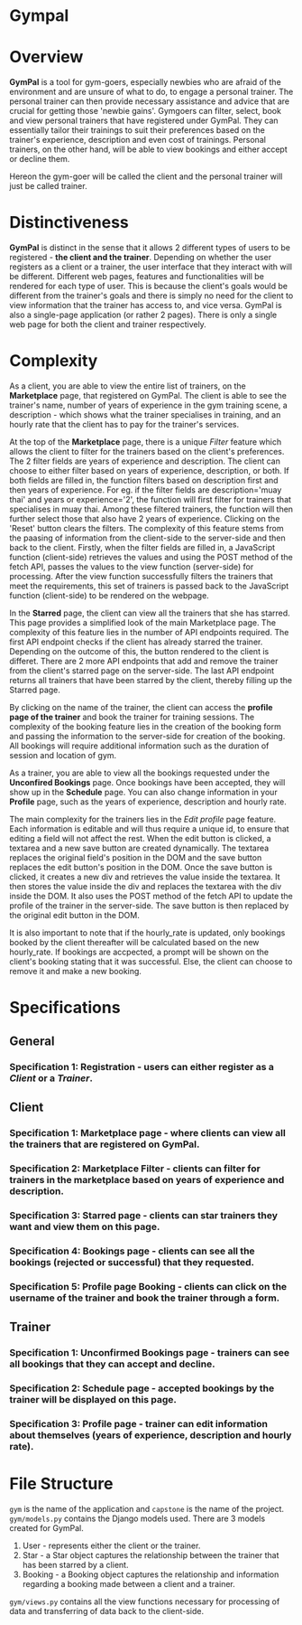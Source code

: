 # Gympal

# Overview
**GymPal** is a tool for gym-goers, especially newbies who are afraid of the environment and are unsure of what to do, to engage a personal trainer. The personal trainer can then provide 
necessary assistance and advice that are crucial for getting those 'newbie gains'. Gymgoers can filter, select, book and view personal trainers that have registered under GymPal. 
They can essentially tailor their trainings to suit their preferences based on the trainer's experience, description and even cost of trainings. Personal trainers, on the other hand, 
will be able to view bookings and either accept or decline them. 

Hereon the gym-goer will be called the client and the personal trainer will just be called trainer. 

# Distinctiveness
**GymPal** is distinct in the sense that it allows 2 different types of users to be registered - **the client and the trainer**. Depending on whether the user registers as a client or a trainer, 
the user interface that they interact with will be different. Different web pages, features and functionalities will be rendered for each type of user. This is because the client's goals 
would be different from the trainer's goals and there is simply no need for the client to view information that the trainer has access to, and vice versa. 
GymPal is also a single-page application (or rather 2 pages). There is only a single web page for both the client and trainer respectively. 

# Complexity
As a client, you are able to view the entire list of trainers, on the **Marketplace** page, that registered on GymPal. The client is able to see the trainer's name, number of years of experience 
in the gym training scene, a description - which shows what the trainer specialises in training, and an hourly rate that the client has to pay for the trainer's services. 

At the top of the **Marketplace** page, there is a unique _Filter_ feature which allows the client to filter for the trainers based on the client's preferences. The 2 filter fields are years 
of experience and description. The client can choose to either filter based on years of experience, description, or both. If both fields are filled in, the function filters based on description 
first and then years of experience. For eg. if the filter fields are description='muay thai' and years or experience='2', the function will first filter for trainers that specialises in muay thai.
Among these filtered trainers, the function will then further select those that also have 2 years of experience. Clicking on the 'Reset' button clears the filters. 
The complexity of this feature stems from the paasing of information from the client-side to the server-side and then back to the client.
Firstly, when the filter fields are filled in, a JavaScript function (client-side) retrieves the values and using the POST method of the fetch API, passes the values to the view function (server-side) 
for processing. After the view function successfully filters the trainers that meet the requirements, this set of trainers is passed back to the JavaScript function (client-side) to be rendered on the webpage. 

In the **Starred** page, the client can view all the trainers that she has starred. This page provides a simplified look of the main Marketplace page. The complexity of this feature lies in the 
number of API endpoints required. The first API endpoint checks if the client has already starred the trainer. Depending on the outcome of this, the button rendered to the client is differet. 
There are 2 more API endpoints that add and remove the trainer from the client's starred page on the server-side. The last API endpoint returns all trainers that have been starred by the client, 
thereby filling up the Starred page. 

By clicking on the name of the trainer, the client can access the **profile page of the trainer** and book the trainer for training sessions. The complexity of the booking feature lies in the 
creation of the booking form and passing the information to the server-side for creation of the booking. All bookings will require additional information such as the duration of session and location of gym. 

As a trainer, you are able to view all the bookings requested under the **Unconfired Bookings** page. Once bookings have been accepted, they will show up in the **Schedule** page. You can also change 
information in your **Profile** page, such as the years of experience, description and hourly rate. 

The main complexity for the trainers lies in the _Edit profile_ page feature. Each information is editable and will thus require a unique id, to ensure that editing a field will not affect the rest. 
When the edit button is clicked, a textarea and a new save button are created dynamically. The textarea replaces the original field's position in the DOM and the save button replaces the edit 
button's position in the DOM. Once the save button is clicked, it creates a new div and retrieves the value inside the textarea. It then stores the value inside the div and replaces the textarea 
with the div inside the DOM. It also uses the POST method of the fetch API to update the profile of the trainer in the server-side. The save button is then replaced by the original edit button 
in the DOM. 

It is also important to note that if the hourly_rate is updated, only bookings booked by the client thereafter will be calculated based on the new hourly_rate. If bookings are accpected,
a prompt will be shown on the client's booking stating that it was successful. Else, the client can choose to remove it and make a new booking. 

# Specifications
## General
### Specification 1: Registration - users can either register as a _Client_ or a _Trainer_. 

## Client
### Specification 1: Marketplace page - where clients can view all the trainers that are registered on GymPal. 
### Specification 2: Marketplace Filter - clients can filter for trainers in the marketplace based on years of experience and description. 
### Specification 3: Starred page - clients can star trainers they want and view them on this page. 
### Specification 4: Bookings page - clients can see all the bookings (rejected or successful) that they requested.
### Specification 5: Profile page Booking - clients can click on the username of the trainer and book the trainer through a form. 

## Trainer
### Specification 1: Unconfirmed Bookings page - trainers can see all bookings that they can accept and decline. 
### Specification 2: Schedule page - accepted bookings by the trainer will be displayed on this page. 
### Specification 3: Profile page - trainer can edit information about themselves (years of experience, description and hourly rate).

# File Structure
`gym` is the name of the application and `capstone` is the name of the project. 
`gym/models.py` contains the Django models used. There are 3 models created for GymPal. 
1. User - represents either the client or the trainer.
2. Star - a Star object captures the relationship between the trainer that has been starred by a client.
3. Booking - a Booking object captures the relationship and information regarding a booking made between a client and a trainer.

`gym/views.py` contains all the view functions necessary for processing of data and transferring of data back to the client-side. 
